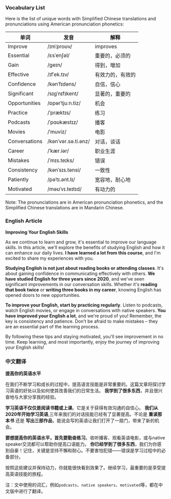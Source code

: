 
### Vocabulary List
Here is the list of unique words with Simplified Chinese translations and pronunciations using American pronunciation phonetics:

| 单词 | 发音 | 解释 |
|------|------|------|
| Improve | /ɪmˈproʊv/ | improves |
| Essential | /ɛsˈenʃəl/ | 重要的，必须的 |
| Gain | /ɡeɪn/ | 得到，增加 |
| Effective | /ɪfˈek.tɪv/ | 有效力的，有效的 |
| Confidence | /kənˈfɪdəns/ | 自信，信心 |
| Significant | /sɪɡˈnɪfɪkent/ | 显著的，重要的 |
| Opportunities | /ɒpərˈtjuːn.tiz/ | 机会 |
| Practice | /ˈpræktɪs/ |练习 |
| Podcasts | /ˈpɑʊkæstɪz/ |播客 |
| Movies | /ˈmuviz/ | 电影 |
| Conversations | /kənˈvər.sə.ti.ənz/ | 对话，谈话 |
| Career | /ˈkær.iər/ | 职业生涯 |
| Mistakes | /ˈmɪs.teɪks/ | 错误 |
| Consistency | /kənˈsɪs.tənsi/ | 一致性 |
| Patiently | /pəˈtɪ.ənt.lɪ/ | 宽容地，耐心地 |
| Motivated | /məʊˈvɪ.teɪtɪd/ | 有动力的 |

Note: The pronunciations are in American pronunciation phonetics, and the Simplified Chinese translations are in Mandarin Chinese.

### English Article
**Improving Your English Skills**

As we continue to learn and grow, it's essential to improve our language skills. In this article, we'll explore the benefits of studying English and how it can enhance our daily lives. **I have learned a lot from this course**, and I'm excited to share my experiences with you.

**Studying English is not just about reading books or attending classes**. It's about gaining confidence in communicating effectively with others. **We have studied English for three years since 2020**, and we've seen significant improvements in our conversation skills. Whether it's **reading that book twice** or **writing three books in my career**, knowing English has opened doors to new opportunities.

**To improve your English, start by practicing regularly**. Listen to podcasts, watch English movies, or engage in conversations with native speakers. **You have improved your English a lot**, and we're proud of you! Remember, the key is consistency and patience. Don't be afraid to make mistakes – they are an essential part of the learning process.

By following these tips and staying motivated, you'll see improvement in no time. Keep learning, and most importantly, enjoy the journey of improving your English skills!

### 中文翻译
**提高你的英语水平**

在我们不断学习和成长的过程中，提高语言技能是非常重要的。这篇文章将探讨学习英语的好处以及如何使其改善我们的日常生活。 **我学到了很多东西**，并且很兴奋地与大家分享我的经验。

**学习英语不仅仅是阅读书籍或上课**。它是关于获得有效沟通的自信心。 **我们从2020年开始学习英语**,三年来我们的对话技能已经有了显著提高。不论是 **重读那本书** 还是 **写出三部作品**，能说会写的英语让我们打开了一扇门，带来了新的机会。

**要想提高你的英语水平，首先要勤奋练习**。收听播客、观看英语电影，或与native speaker交流都可以帮助你提高口语能力。 **你已经学到了很多东西**，我们为你感到自豪！记住，关键是坚持不懈和耐心。不要害怕犯错——错误是学习过程中的必备部分。

按照这些建议并保持动力，你就能很快看到效果了。继续学习，最重要的是享受提高英语技能的旅程。
 
注：文中使用的词汇，例如`podcasts`、`native speakers`、`motivated`等，都在中文版中进行了翻译。
    